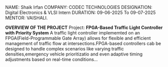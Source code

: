 NAME: Shaik Irfan
COMPANY: CODEC TECHNOLOGIES
DESIGNATION: Digital Electronics & VLSI Intern
DURATION: 09-06-2025 To 09-07-2025
MENTOR: VAISHALI.


  **OVERVIEW OF THE PROJECT**
 Project: **FPGA-Based Traffic Light Controller with Priority System**
           A traffic light controller implememted on an FPGA(Field-Programmable Gate Array) allows for flexible and 
           efficient management of traffic flow at intersections.FPGA-based controllers cab be designed to handle complex
           scenarios like varying traffic densities,emergency vehicle prioritizatio and even adaptive timing adjustments
           based on real-time conditions...
           
